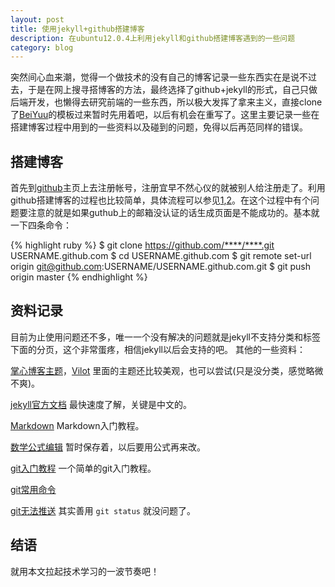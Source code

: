 ```yaml
---
layout: post
title: 使用jekyll+github搭建博客
description: 在ubuntu12.0.4上利用jekyll和github搭建博客遇到的一些问题
category: blog
---
```


突然间心血来潮，觉得一个做技术的没有自己的博客记录一些东西实在是说不过去，于是在网上搜寻搭博客的方法，最终选择了github+jekyll的形式，自己只做后端开发，也懒得去研究前端的一些东西，所以极大发挥了拿来主义，直接clone了[BeiYuu]的模板过来暂时先用着吧，以后有机会在重写了。这里主要记录一些在搭建博客过程中用到的一些资料以及碰到的问题，免得以后再范同样的错误。
## 搭建博客

首先到[github]主页上去注册帐号，注册宜早不然心仪的就被别人给注册走了。利用github搭建博客的过程也比较简单，具体流程可以参见[1],[2]。在这个过程中有个问题要注意的就是如果guthub上的邮箱没认证的话生成页面是不能成功的。基本就一下四条命令：

{% highlight ruby %}
$ git clone https://github.com/****/****.git USERNAME.github.com
$ cd USERNAME.github.com
$ git remote set-url origin git@github.com:USERNAME/USERNAME.github.com.git
$ git push origin master
{% endhighlight %}
## 资料记录

目前为止使用问题还不多，唯一一个没有解决的问题就是jekyll不支持分类和标签下面的分页，这个非常蛋疼，相信jekyll以后会支持的吧。
其他的一些资料：

[掌心博客主题]，[Vilot] 里面的主题还比较美观，也可以尝试(只是没分类，感觉略微不爽)。

[jekyll官方文档] 最快速度了解，关键是中文的。

[Markdown] Markdown入门教程。

[数学公式编辑] 暂时保存着，以后要用公式再来改。

[git入门教程] 一个简单的git入门教程。

[git常用命令]

[git无法推送] 其实善用 `git status` 就没问题了。

## 结语

就用本文拉起技术学习的一波节奏吧！


[zhangming]: http://mingzhang0309.github.com "zhangming"
[BeiYuu]: http://beiyuu.com "BeiYuu"
[github]: http://github.com "github"
[1]: http://beiyuu.com/github-pages/ "1"
[2]: http://www.ruanyifeng.com/blog/2012/08/blogging_with_jekyll.html
[掌心博客主题]: http://www.zhanxin.info/jekyll/
[Vilot]: http://pizn.github.io/index.html "Vilot"
[jekyll官方文档]: http://jekyllcn.com/docs/posts/
[Markdown]: http://jianshu.io/p/q81RER
[数学公式编辑]: http://cyukang.com/2013/03/03/try-mathjax.html
[git入门教程]: http://blog.csdn.net/jackystudio/article/details/12271839
[git常用命令]: http://blog.csdn.net/ithomer/article/details/7529022
[git无法推送]: http://blog.1994.mobi/2014/01/23/solvegithubpush/

